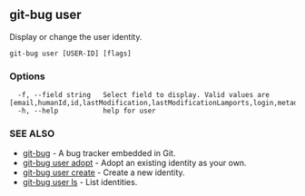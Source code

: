 ## git-bug user

Display or change the user identity.

```
git-bug user [USER-ID] [flags]
```

### Options

```
  -f, --field string   Select field to display. Valid values are [email,humanId,id,lastModification,lastModificationLamports,login,metadata,name]
  -h, --help           help for user
```

### SEE ALSO

* [git-bug](git-bug.md)	 - A bug tracker embedded in Git.
* [git-bug user adopt](git-bug_user_adopt.md)	 - Adopt an existing identity as your own.
* [git-bug user create](git-bug_user_create.md)	 - Create a new identity.
* [git-bug user ls](git-bug_user_ls.md)	 - List identities.

